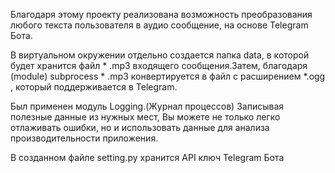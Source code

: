 
Благодаря этому проекту реализована возможность преобразования любого текста пользователя в аудио сообщение, на основе Telegram Бота.

В виртуальном окружении отдельно создается папка data, в которой будет хранится файл * .mp3 входящего сообщения.Затем, благодаря (module) subprocess * .mp3 конвертируется в файл с расширением  *.ogg , который поддерживается в Telegram.

Был применен модуль Logging.(Журнал процессов)
Записывая полезные данные из нужных мест, Вы можете не только легко отлаживать ошибки, но и использовать данные для анализа производительности приложения.

В созданном файле setting.py хранится API ключ Telegram Бота



